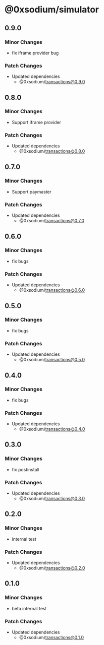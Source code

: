 # @0xsodium/simulator

## 0.9.0

### Minor Changes

- fix iframe provider bug

### Patch Changes

- Updated dependencies
  - @0xsodium/transactions@0.9.0

## 0.8.0

### Minor Changes

- Support iframe provider

### Patch Changes

- Updated dependencies
  - @0xsodium/transactions@0.8.0

## 0.7.0

### Minor Changes

- Support paymaster

### Patch Changes

- Updated dependencies
  - @0xsodium/transactions@0.7.0

## 0.6.0

### Minor Changes

- fix bugs

### Patch Changes

- Updated dependencies
  - @0xsodium/transactions@0.6.0

## 0.5.0

### Minor Changes

- fix bugs

### Patch Changes

- Updated dependencies
  - @0xsodium/transactions@0.5.0

## 0.4.0

### Minor Changes

- fix bugs

### Patch Changes

- Updated dependencies
  - @0xsodium/transactions@0.4.0

## 0.3.0

### Minor Changes

- fix postinstall

### Patch Changes

- Updated dependencies
  - @0xsodium/transactions@0.3.0

## 0.2.0

### Minor Changes

- internal test

### Patch Changes

- Updated dependencies
  - @0xsodium/transactions@0.2.0

## 0.1.0

### Minor Changes

- beta internal test

### Patch Changes

- Updated dependencies
  - @0xsodium/transactions@0.1.0
